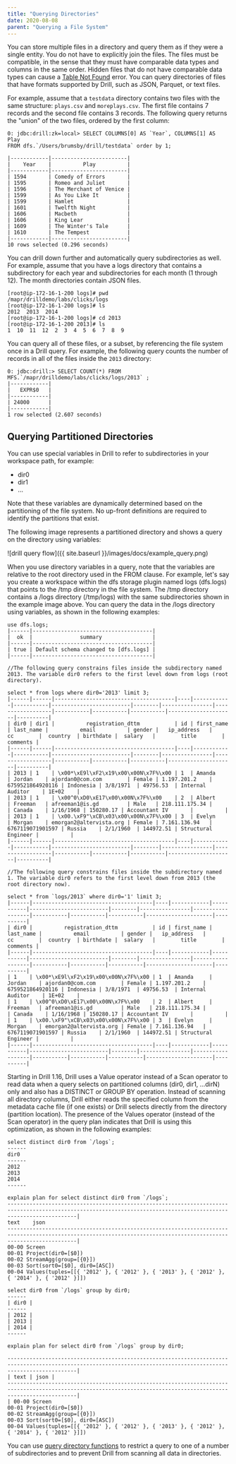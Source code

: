 ```yaml
---
title: "Querying Directories"
date: 2020-08-08
parent: "Querying a File System"
---
```

You can store multiple files in a directory and query them as if they were a
single entity. You do not have to explicitly join the files. The files must be
compatible, in the sense that they must have comparable data types and columns
in the same order. Hidden files that do not have comparable data types can cause a [Table Not Found]({{site.baseurl}}/docs/troubleshooting/#table-not-found) error. You can query directories of files that have formats supported by Drill, such as JSON, Parquet, or text files. 

For example, assume that a `testdata` directory contains two files with the
same structure: `plays.csv` and `moreplays.csv`. The first file contains 7
records and the second file contains 3 records. The following query returns
the "union" of the two files, ordered by the first column:

    0: jdbc:drill:zk=local> SELECT COLUMNS[0] AS `Year`, COLUMNS[1] AS Play 
    FROM dfs.`/Users/brumsby/drill/testdata` order by 1;
 
    |------------|------------------------|
    |    Year    |          Play          |
    |------------|------------------------|
    | 1594       | Comedy of Errors       |
    | 1595       | Romeo and Juliet       |
    | 1596       | The Merchant of Venice |
    | 1599       | As You Like It         |
    | 1599       | Hamlet                 |
    | 1601       | Twelfth Night          |
    | 1606       | Macbeth                |
    | 1606       | King Lear              |
    | 1609       | The Winter's Tale      |
    | 1610       | The Tempest            |
    |------------|------------------------|
    10 rows selected (0.296 seconds)

You can drill down further and automatically query subdirectories as well. For
example, assume that you have a logs directory that contains a subdirectory
for each year and subdirectories for each month (1 through 12). The month
directories contain JSON files.

    [root@ip-172-16-1-200 logs]# pwd
    /mapr/drilldemo/labs/clicks/logs
    [root@ip-172-16-1-200 logs]# ls
    2012  2013  2014
    [root@ip-172-16-1-200 logs]# cd 2013
    [root@ip-172-16-1-200 2013]# ls
    1  10  11  12  2  3  4  5  6  7  8  9

You can query all of these files, or a subset, by referencing the file system
once in a Drill query. For example, the following query counts the number of
records in all of the files inside the `2013` directory:

    0: jdbc:drill:> SELECT COUNT(*) FROM MFS.`/mapr/drilldemo/labs/clicks/logs/2013` ;
    |------------|
    |   EXPR$0   |
    |------------|
    | 24000      |
    |------------|
    1 row selected (2.607 seconds)  

## Querying Partitioned Directories  

You can use special variables in Drill to refer to subdirectories in your
workspace path, for example:

  * dir0
  * dir1
  * …

Note that these variables are dynamically determined based on the partitioning
of the file system. No up-front definitions are required to identify the partitions
that exist. 

The following image represents a partitioned directory and shows a query
on the directory using variables:

![drill query flow]({{ site.baseurl }}/images/docs/example_query.png)  

When you use directory variables in a query, note that the variables are relative to the root directory used in the FROM clause. For example, let's say you create a workspace within the dfs storage plugin named logs (dfs.logs) that points
to the /tmp directory in the file system. The /tmp directory contains a /logs directory (/tmp/logs)
with the same subdirectories shown in the example image above. You can query the data in the /logs directory using variables, as shown in the following examples:  

	use dfs.logs;
	|------|--------------------------------------|
	|  ok  |               summary                |
	|------|--------------------------------------|
	| true | Default schema changed to [dfs.logs] |
	|------|--------------------------------------|  

	//The following query constrains files inside the subdirectory named 2013. The variable dir0 refers to the first level down from logs (root directory).  

	select * from logs where dir0='2013' limit 3;
	|------|------|--------------------------------------|----|------------|-----------|-------------------------|--------|----------------|------------------|-----------|-----------|-----------|---------------------|----------|
	| dir0 | dir1 |          registration_dttm           | id | first_name | last_name |          email          | gender |   ip_address   |        cc        |  country  | birthdate |  salary   |        title        | comments |
	|------|------|--------------------------------------|----|------------|-----------|-------------------------|--------|----------------|------------------|-----------|-----------|-----------|---------------------|----------|
	| 2013 | 1    | \x00*\xE9l\xF2\x19\x00\x00N\x7F%\x00 | 1  | Amanda     | Jordan    | ajordan0@com.com        | Female | 1.197.201.2    | 6759521864920116 | Indonesia | 3/8/1971  | 49756.53  | Internal Auditor    | 1E+02    |
	| 2013 | 1    | \x00^0\xD0\xE17\x00\x00N\x7F%\x00    | 2  | Albert     | Freeman   | afreeman1@is.gd         | Male   | 218.111.175.34 |                  | Canada    | 1/16/1968 | 150280.17 | Accountant IV       |          |
	| 2013 | 1    | \x00.\xF9"\xCB\x03\x00\x00N\x7F%\x00 | 3  | Evelyn     | Morgan    | emorgan2@altervista.org | Female | 7.161.136.94   | 6767119071901597 | Russia    | 2/1/1960  | 144972.51 | Structural Engineer |          |
	|------|------|--------------------------------------|----|------------|-----------|-------------------------|--------|----------------|------------------|-----------|-----------|-----------|---------------------|----------|  

	//The following query constrains files inside the subdirectory named 1. The variable dir0 refers to the first level down from 2013 (the root directory now).  

	select * from `logs/2013` where dir0='1' limit 3;
	|------|--------------------------------------|----|------------|-----------|-------------------------|--------|----------------|------------------|-----------|-----------|-----------|---------------------|----------|
	| dir0 |          registration_dttm           | id | first_name | last_name |          email          | gender |   ip_address   |        cc        |  country  | birthdate |  salary   |        title        | comments |
	|------|--------------------------------------|----|------------|-----------|-------------------------|--------|----------------|------------------|-----------|-----------|-----------|---------------------|----------|
	| 1    | \x00*\xE9l\xF2\x19\x00\x00N\x7F%\x00 | 1  | Amanda     | Jordan    | ajordan0@com.com        | Female | 1.197.201.2    | 6759521864920116 | Indonesia | 3/8/1971  | 49756.53  | Internal Auditor    | 1E+02    |
	| 1    | \x00^0\xD0\xE17\x00\x00N\x7F%\x00    | 2  | Albert     | Freeman   | afreeman1@is.gd         | Male   | 218.111.175.34 |                  | Canada    | 1/16/1968 | 150280.17 | Accountant IV       |          |
	| 1    | \x00.\xF9"\xCB\x03\x00\x00N\x7F%\x00 | 3  | Evelyn     | Morgan    | emorgan2@altervista.org | Female | 7.161.136.94   | 6767119071901597 | Russia    | 2/1/1960  | 144972.51 | Structural Engineer |          |
	|------|--------------------------------------|----|------------|-----------|-------------------------|--------|----------------|------------------|-----------|-----------|-----------|---------------------|----------|   

Starting in Drill 1.16, Drill uses a Value operator instead of a Scan operator to read data when a query selects on partitioned columns (dir0, dir1, …dirN) only and also has a DISTINCT or GROUP BY operation. Instead of scanning all directory columns, Drill either reads the specified column from the metadata cache file (if one exists) or Drill selects directly from the directory (partition location). The presence of the Values operator (instead of the Scan operator) in the query plan indicates that Drill is using this optimization, as shown in the following examples:  

	select distinct dir0 from `/logs`;
	------
	dir0
	------
	2012
	2013
	2014
	------
	
	explain plan for select distinct dir0 from `/logs`;
	------------------------------------------------------------------------------------------------------------------------------------------------------------------|
	text	json
	------------------------------------------------------------------------------------------------------------------------------------------------------------------|
	00-00 Screen
	00-01 Project(dir0=[$0])
	00-02 StreamAgg(group=[{0}])
	00-03 Sort(sort0=[$0], dir0=[ASC])
	00-04 Values(tuples=[[{ '2012' }, { '2012' }, { '2013' }, { '2012' }, { '2014' }, { '2012' }]])

	select dir0 from `/logs` group by dir0;
	------
	| dir0 |
	------
	| 2012 |
	| 2013 |
	| 2014 |
	------

	explain plan for select dir0 from `/logs` group by dir0;
	
	------------------------------------------------------------------------------------------------------------------------------------------------------------------|
	| text | json |
	------------------------------------------------------------------------------------------------------------------------------------------------------------------|
	| 00-00 Screen
	00-01 Project(dir0=[$0])
	00-02 StreamAgg(group=[{0}])
	00-03 Sort(sort0=[$0], dir0=[ASC])
	00-04 Values(tuples=[[{ '2012' }, { '2012' }, { '2013' }, { '2012' }, { '2014' }, { '2012' }]])

 
You can use [query directory functions]({{site.baseurl}}/docs/query-directory-functions/) to restrict a query to one of a number of subdirectories and to prevent Drill from scanning all data in directories.

